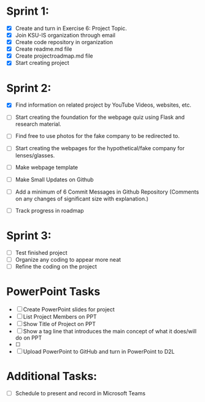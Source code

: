 # Sprint 1:
- [x] Create and turn in Exercise 6: Project Topic.
- [x] Join KSU-IS organization through email
- [x] Create code repository in organization
- [x] Create readme.md file
- [x] Create projectroadmap.md file
- [x] Start creating project

# Sprint 2:
- [x] Find information on related project by YouTube Videos, websites, etc.
- [ ] Start creating the foundation for the webpage quiz using Flask and research material.
- [ ] Find free to use photos for the fake company to be redirected to.
- [ ] Start creating the webpages for the hypothetical/fake company for lenses/glasses.
- [ ] Make webpage template

- [ ] Make Small Updates on Github
- [ ] Add a minimum of 6 Commit Messages in Github Repository (Comments on any changes of significant size with explanation.)
- [ ] Track progress in roadmap

# Sprint 3:
- [ ] Test finished project
- [ ] Organize any coding to appear more neat
- [ ] Refine the coding on the project

# PowerPoint Tasks
- [ ] Create PowerPoint slides for project
- [ ] List Project Members on PPT
- [ ] Show Title of Project on PPT
- [ ] Show a tag line that introduces the main concept of what it does/will do on PPT
- [ ] 
- [ ] Upload PowerPoint to GitHub and turn in PowerPoint to D2L

# Additional Tasks:

- [ ] Schedule to present and record in Microsoft Teams
